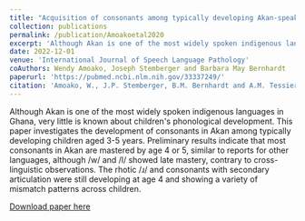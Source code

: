 ```yaml
---
title: "Acquisition of consonants among typically developing Akan-speaking children: A preliminary report"
collection: publications
permalink: /publication/Amoakoetal2020
excerpt: 'Although Akan is one of the most widely spoken indigenous languages in Ghana, very little is known about children's phonological development. This paper investigates the development of consonants in Akan among typically developing children aged 3-5 years.'
date: 2022-12-01
venue: 'International Journal of Speech Language Pathology'
coAuthors: Wendy Amoako, Joseph Stemberger and Barbara May Bernhardt
paperurl: 'https://pubmed.ncbi.nlm.nih.gov/33337249/'
citation: 'Amoako, W., J.P. Stemberger, B.M. Bernhardt and A.M. Tessier (2020). "Acquisition of consonants among typically developing Akan-speaking children: A preliminary report" <i>International Journal of Speech Language Pathology </i>. 22(6). 626-636.'
---
```

<div class="amtText" markdown="1">
Although Akan is one of the most widely spoken indigenous languages in Ghana, very little is known about children's phonological development. This paper investigates the development of consonants in Akan among typically developing children aged 3-5 years. Preliminary results indicate that most consonants in Akan are mastered by age 4 or 5, similar to reports for other languages, although /w/ and /l/ showed late mastery, contrary to cross-linguistic observations. The rhotic /ɹ/ and consonants with secondary articulation were still developing at age 4 and showing a variety of mismatch patterns across children.

[Download paper here](https://pubmed.ncbi.nlm.nih.gov/33337249/)
</div>
